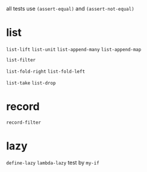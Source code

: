 all tests use `(assert-equal)` and `(assert-not-equal)`

# list

`list-lift`
`list-unit`
`list-append-many`
`list-append-map`

`list-filter`

`list-fold-right`
`list-fold-left`

`list-take`
`list-drop`

# record

`record-filter`

# lazy

`define-lazy`
`lambda-lazy`
test by `my-if`
